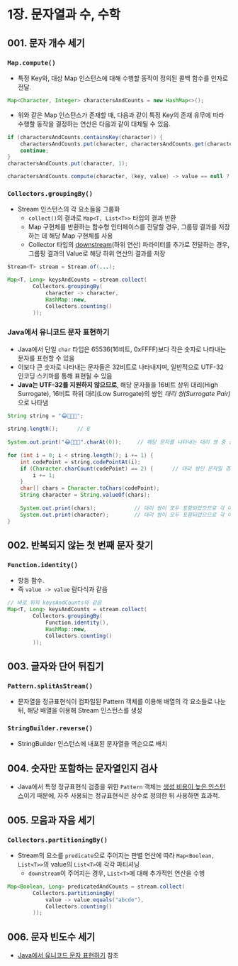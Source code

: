 # 1장. 문자열과 수, 수학

## 001. 문자 개수 세기

### `Map.compute()`

- 특정 Key와, 대상 Map 인스턴스에 대해 수행할 동작이 정의된 콜백 함수를 인자로 전달.

```java
Map<Character, Integer> charactersAndCounts = new HashMap<>();
```

- 위와 같은 Map 인스턴스가 존재할 때, 다음과 같이 특정 Key의 존재 유무에 따라 수행할 동작을 결정하는 연산은 다음과 같이 대체될 수 있음. 

```java
if (charactersAndCounts.containsKey(character)) {
    charactersAndCounts.put(character, charactersAndCounts.get(character) + 1);
    continue;
}
charactersAndCounts.put(character, 1);
```

```java
charactersAndCounts.compute(character, (key, value) -> value == null ? 1 : value + 1);
```

### `Collectors.groupingBy()`

- Stream 인스턴스의 각 요소들을 그룹화
  - `collect()`의 결과로 `Map<T, List<T>>` 타입의 결과 반환
  - Map 구현체를 반환하는 함수형 인터페이스를 전달할 경우, 그룹핑 결과를 저장하는 데 해당 Map 구현체를 사용
  - Collector 타입의 [downstream](https://chat.openai.com/share/9b0c2cef-db90-48f2-8d35-50c9300b3270)(하위 연산) 파라미터를 추가로 전달하는 경우, 그룹핑 결과의 Value로 해당 하위 연산의 결과를 저장

```java
Stream<T> stream = Stream.of(...);

Map<T, Long> keysAndCounts = stream.collect(
        Collectors.groupingBy(
            character -> character,
            HashMap::new,
            Collectors.counting()
        ));
```

### Java에서 유니코드 문자 표현하기

- Java에서 단일 `char` 타입은 65536(16비트, 0xFFFF)보다 작은 숫자로 나타내는 문자를 표현할 수 있음
- 이보다 큰 숫자로 나타내는 문자들은 32비트로 나타내지며, 일반적으로 UTF-32 인코딩 스키마를 통해 표현될 수 있음
- **Java는 UTF-32를 지원하지 않으므로**, 해당 문자들을 16비트 상위 대리(High Surrogate), 16비트 하위 대리(Low Surrogate)의 쌍인 _대리 쌍(Surrogate Pair)_ 으로 나타냄

```java
String string = "😂🥲🥹🤔";
  
string.length();      // 8
  
System.out.print("😂🥲🥹🤔".charAt(0));     // 해당 문자를 나타내는 대리 쌍 중 상위 대리만 추출되므로 😂 이모지가 출력되지 않음
  
for (int i = 0; i < string.length(); i += 1) {
    int codePoint = string.codePointAt(i);
    if (Character.charCount(codePoint) == 2) {      // 대리 쌍인 문자일 경우 다음 문자 조회를 위해 index를 2씩 증가
        i += 1;
    }
    char[] chars = Character.toChars(codePoint);
    String character = String.valueOf(chars);
      
    System.out.print(chars);            // 대리 쌍이 모두 포함되었으므로 각 이모지 출력
    System.out.print(character);        // 대리 쌍이 모두 포함되었으므로 각 이모지 출력
}
```

## 002. 반복되지 않는 첫 번째 문자 찾기

### `Function.identity()`

- 항등 함수.
- 즉 `value -> value` 람다식과 같음

```java
// 바로 위의 keysAndCounts와 같음
Map<T, Long> keysAndCounts = stream.collect(
        Collectors.groupingBy(
            Function.identity(),
            HashMap::new,
            Collectors.counting()
        ));
```

## 003. 글자와 단어 뒤집기

### `Pattern.splitAsStream()`

- 문자열을 정규표현식이 컴파일된 Pattern 객체를 이용해 배열의 각 요소들로 나눈 뒤, 해당 배열을 이용해 Stream 인스턴스를 생성

### `StringBuilder.reverse()`

- StringBuilder 인스턴스에 내포된 문자열을 역순으로 배치

## 004. 숫자만 포함하는 문자열인지 검사

- Java에서 특정 정규표현식 검증을 위한 `Pattern` 객체는 [생성 비용이 높은 인스턴스](https://github.com/hsjkdss228/dev-book-studies/tree/main/effective-java-3e/notes/chapter2/item6#%EC%83%9D%EC%84%B1-%EB%B9%84%EC%9A%A9%EC%9D%B4-%EB%B9%84%EC%8B%BC-%EA%B0%9D%EC%B2%B4%EC%9D%98-%EC%9E%AC%EC%82%AC%EC%9A%A9)이기 때문에, 자주 사용되는 정규표현식은 상수로 정의한 뒤 사용하면 효과적.

## 005. 모음과 자음 세기

### `Collectors.partitioningBy()`

- Stream의 요소를 `predicate`으로 주어지는 판별 연산에 따라 `Map<Boolean, List<T>>`의 value의 `List<T>`에 각각 파티셔닝
  - `downstream`이 주어지는 경우, `List<T>`에 대해 추가적인 연산을 수행

```java
Map<Boolean, Long> predicatedAndCounts = stream.collect(
        Collectors.partitioningBy(
            value -> value.equals("abcde"),
            Collectors.counting()
        ));
```

## 006. 문자 빈도수 세기

- [Java에서 유니코드 문자 표현하기](#java에서-유니코드-문자-표현하기) 참조
